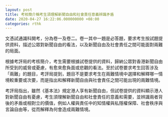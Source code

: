 ```yaml
---
layout: post
title: 考核簡介稱考生須理解新聞自由和社會責任意義辨識矛盾
date: 2020-04-27 16:22:06.000000000 +08:00
categories: rthk
---
```


文憑試通識科開考，分為卷一及卷二。卷一其中一題是必答題，要求考生按試題提供資料，描述公眾對新聞自由的看法，以及新聞自由及社會責任之間可能面對兩難的局面。

根據考評局的考核簡介，考生需要根據試卷提供的資料，歸納公眾對香港新聞自由所受到的威脅或憂慮，有愈來愈負面或悲觀的看法。至於試卷要求考生回答涉及「兩難」的題目，考評局提到，題目不是要求考生在兩難情境中選擇和解釋哪一情境較重要或次要，而是指出和解釋新聞自由與社會責任之間可能出現的兩難情境。

考評局指出，雖然《基本法》規定港人享有新聞自由，但試卷提供的資料顯示港人對新聞自由有憂慮，考生須理解新聞自由和社會責任的意義和需要，並辨識兩者背後的矛盾或相對立的價值，例如人權與責任中的知情權與私隱權保障、社會秩序與言論自由等，從而解釋為何會造成兩難情境。
